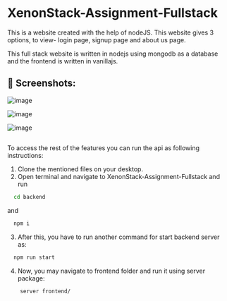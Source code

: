 # XenonStack-Assignment-Fullstack
This is a website created with the help of nodeJS. This website gives 3 options, to view- login page, signup page and about us page.

This full stack website is written in nodejs using mongodb as a database and the frontend is written in vanillajs.

## 📸 Screenshots:

![image](https://user-images.githubusercontent.com/104768169/196846730-001c64b2-aba5-4e06-8a8a-9c840e05fd1f.png)

![image](https://user-images.githubusercontent.com/104768169/196846816-02151fa3-0b2d-4c27-a1be-3368b0eb2a25.png)

![image](https://user-images.githubusercontent.com/104768169/196846924-dbcc5b83-0eb0-4352-a071-0c182ea00625.png)

##
To access the rest of the features you can run the api as following instructions:

1. Clone the mentioned files on your desktop.
2. Open terminal and navigate to XenonStack-Assignment-Fullstack and run
```bash
  cd backend
```
and 
```bash
  npm i 
```
3. After this, you have to run another command for start backend server as:
```bash
  npm run start
```
4. Now, you may navigate to frontend folder and run it using server package:
```bash
    server frontend/
```
